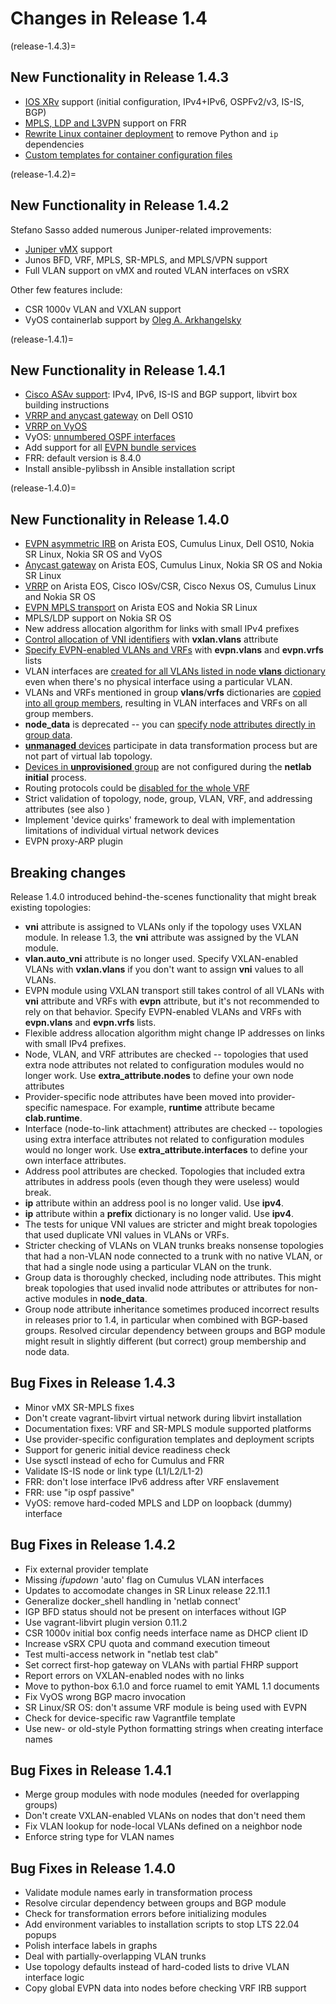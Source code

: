 # Changes in Release 1.4

(release-1.4.3)=
## New Functionality in Release 1.4.3

* [IOS XRv](../platforms.md) support (initial configuration, IPv4+IPv6, OSPFv2/v3, IS-IS, BGP)
* [MPLS, LDP and L3VPN](../module/mpls.md) support on FRR
* [Rewrite Linux container deployment](clab-linux) to remove Python and `ip` dependencies
* [Custom templates for container configuration files](clab-config-template)

(release-1.4.2)=
## New Functionality in Release 1.4.2

Stefano Sasso added numerous Juniper-related improvements:

* [Juniper vMX](../platforms.md) support
* Junos BFD, VRF, MPLS, SR-MPLS, and MPLS/VPN support
* Full VLAN support on vMX and routed VLAN interfaces on vSRX

Other few features include:

* CSR 1000v VLAN and VXLAN support
* VyOS containerlab support by [Oleg A. Arkhangelsky](https://github.com/sysoleg)

(release-1.4.1)=
## New Functionality in Release 1.4.1

* [Cisco ASAv support](../platforms.md): IPv4, IPv6, IS-IS and BGP support, libvirt box building instructions
* [VRRP and anycast gateway](../module/gateway.md) on Dell OS10
* [VRRP on VyOS](../module/gateway.md)
* VyOS: [unnumbered OSPF interfaces](module/ospf.md#platform-support)
* Add support for all [EVPN bundle services](module/evpn.md#evpn-bundle-services)
* FRR: default version is 8.4.0
* Install ansible-pylibssh in Ansible installation script

(release-1.4.0)=
## New Functionality in Release 1.4.0

* [EVPN asymmetric IRB](../module/evpn.md#asymmetric-irb) on Arista EOS, Cumulus Linux, Dell OS10, Nokia SR Linux, Nokia SR OS and VyOS
* [Anycast gateway](../module/gateway.md#anycast-gateway) on Arista EOS, Cumulus Linux, Nokia SR OS and Nokia SR Linux
* [VRRP](../module/gateway.md#virtual-router-redundancy-protocol-vrrp) on Arista EOS, Cisco IOSv/CSR, Cisco Nexus OS, Cumulus Linux and Nokia SR OS
* [EVPN MPLS transport](../module/evpn.md#platform-support) on Arista EOS and Nokia SR Linux
* MPLS/LDP support on Nokia SR OS
* New address allocation algorithm for links with small IPv4 prefixes
* [Control allocation of VNI identifiers](../module/vxlan.md#selecting-vxlan-enabled-vlans) with **vxlan.vlans** attribute
* [Specify EVPN-enabled VLANs and VRFs](../module/evpn.md#global-evpn-parameters) with **evpn.vlans** and **evpn.vrfs** lists
* VLAN interfaces are [created for all VLANs listed in node **vlans** dictionary](../module/vlan.md#creating-vlan-interfaces-and-routed-subinterfaces) even when there's no physical interface using a particular VLAN.
* VLANs and VRFs mentioned in group **vlans**/**vrfs** dictionaries are [copied into all group members](../groups.md#using-group-node-data-with-vrfs-and-vlans), resulting in VLAN interfaces and VRFs on all group members.
* **node_data** is deprecated -- you can [specify node attributes directly in group data](../groups.md#setting-node-data-in-groups).
* [**unmanaged** devices](../example/external.md#unmanaged-devices) participate in data transformation process but are not part of virtual lab topology.
* [Devices in **unprovisioned** group](../example/external.md#unprovisioned-devices) are not configured during the **netlab initial** process.
* Routing protocols could be [disabled for the whole VRF](../module/routing.md#disabling-a-routing-protocol-in-vrf)
* Strict validation of topology, node, group, VLAN, VRF, and addressing attributes (see also [](#breaking-changes))
* Implement 'device quirks' framework to deal with implementation limitations of individual virtual network devices
* EVPN proxy-ARP plugin

## Breaking changes

Release 1.4.0 introduced behind-the-scenes functionality that might break existing topologies:

* **vni** attribute is assigned to VLANs only if the topology uses VXLAN module. In release 1.3, the **vni** attribute was assigned by the VLAN module.
* **vlan.auto_vni** attribute is no longer used. Specify VXLAN-enabled VLANs with **vxlan.vlans** if you don't want to assign **vni** values to all VLANs.
* EVPN module using VXLAN transport still takes control of all VLANs with **vni** attribute and VRFs with **evpn** attribute, but it's not recommended to rely on that behavior. Specify EVPN-enabled VLANs and VRFs with **evpn.vlans** and **evpn.vrfs** lists.
* Flexible address allocation algorithm might change IP addresses on links with small IPv4 prefixes.
* Node, VLAN, and VRF attributes are checked -- topologies that used extra node attributes not related to configuration modules would no longer work. Use **extra_attribute.nodes** to define your own node attributes
* Provider-specific node attributes have been moved into provider-specific namespace. For example, **runtime** attribute became **clab.runtime**.
* Interface (node-to-link attachment) attributes are checked -- topologies using extra interface attributes not related to configuration modules would no longer work. Use **extra_attribute.interfaces** to define your own interface attributes.
* Address pool attributes are checked. Topologies that included extra attributes in address pools (even though they were useless) would break.
* **ip** attribute within an address pool is no longer valid. Use **ipv4**.
* **ip** attribute within a **prefix** dictionary is no longer valid. Use **ipv4**.
* The tests for unique VNI values are stricter and might break topologies that used duplicate VNI values in VLANs or VRFs.
* Stricter checking of VLANs on VLAN trunks breaks nonsense topologies that had a non-VLAN node connected to a trunk with no native VLAN, or that had a single node using a particular VLAN on the trunk.
* Group data is thoroughly checked, including node attributes. This might break topologies that used invalid node attributes or attributes for non-active modules in **node_data**.
* Group node attribute inheritance sometimes produced incorrect results in releases prior to 1.4, in particular when combined with BGP-based groups. Resolved circular dependency between groups and BGP module might result in slightly different (but correct) group membership and node data.

## Bug Fixes in Release 1.4.3

* Minor vMX SR-MPLS fixes
* Don't create vagrant-libvirt virtual network during libvirt installation
* Documentation fixes: VRF and SR-MPLS module supported platforms
* Use provider-specific configuration templates and deployment scripts
* Support for generic initial device readiness check
* Use sysctl instead of echo for Cumulus and FRR
* Validate IS-IS node or link type (L1/L2/L1-2)
* FRR: don't lose interface IPv6 address after VRF enslavement
* FRR: use "ip ospf passive"
* VyOS: remove hard-coded MPLS and LDP on loopback (dummy) interface

## Bug Fixes in Release 1.4.2

* Fix external provider template
* Missing _ifupdown_ 'auto' flag on Cumulus VLAN interfaces
* Updates to accomodate changes in SR Linux release 22.11.1
* Generalize docker_shell handling in 'netlab connect'
* IGP BFD status should not be present on interfaces without IGP
* Use vagrant-libvirt plugin version 0.11.2
* CSR 1000v initial box config needs interface name as DHCP client ID
* Increase vSRX CPU quota and command execution timeout
* Test multi-access network in "netlab test clab"
* Set correct first-hop gateway on VLANs with partial FHRP support
* Report errors on VXLAN-enabled nodes with no links
* Move to python-box 6.1.0 and force ruamel to emit YAML 1.1 documents
* Fix VyOS wrong BGP macro invocation
* SR Linux/SR OS: don't assume VRF module is being used with EVPN
* Check for device-specific raw Vagrantfile template
* Use new- or old-style Python formatting strings when creating interface names

## Bug Fixes in Release 1.4.1

* Merge group modules with node modules (needed for overlapping groups)
* Don't create VXLAN-enabled VLANs on nodes that don't need them
* Fix VLAN lookup for node-local VLANs defined on a neighbor node
* Enforce string type for VLAN names

## Bug Fixes in Release 1.4.0

* Validate module names early in transformation process
* Resolve circular dependency between groups and BGP module
* Check for transformation errors before initializing modules
* Add environment variables to installation scripts to stop LTS 22.04 popups
* Polish interface labels in graphs
* Deal with partially-overlapping VLAN trunks
* Use topology defaults instead of hard-coded lists to drive VLAN interface logic
* Copy global EVPN data into nodes before checking VRF IRB support
